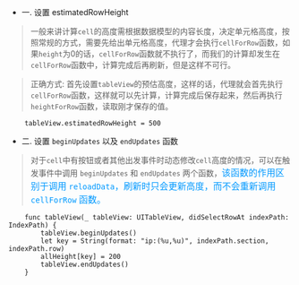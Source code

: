 *  一. 设置 estimatedRowHeight 

> 一般来讲计算`cell`的高度需根据数据模型的内容长度，决定单元格高度，按照常规的方式，需要先给出单元格高度，代理才会执行`cellForRow`函数，如果`height`为0的话，`cellForRow`函数就不执行了，而我们的计算却发生在`cellForRow`函数中，计算完成后再刷新，但是这样不可行。

> 正确方式: 首先设置`tableView`的预估高度，这样的话，代理就会首先执行`cellForRow`函数，这样就可以先计算，计算完成后保存起来，然后再执行`heightForRow`函数，读取刚才保存的值。

```
    tableView.estimatedRowHeight = 500
```

* 二. 设置 `beginUpdates` 以及 `endUpdates` 函数

>   对于`cell`中有按钮或者其他出发事件时动态修改`cell`高度的情况，可以在触发事件中调用 `beginUpdates` 和 `endUpdates` 两个函数，<font color=#0099ff size=3 face="黑体">该函数的作用区别于调用 `reloadData`，刷新时只会更新高度，而不会重新调用 `cellForRow` 函数。</font>

```
    func tableView(_ tableView: UITableView, didSelectRowAt indexPath: IndexPath) {
        tableView.beginUpdates()
        let key = String(format: "ip:(%u,%u)", indexPath.section, indexPath.row)
        allHeight[key] = 200
        tableView.endUpdates()
    }
```
